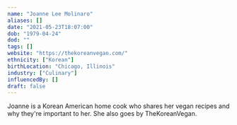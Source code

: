 ```yaml
---
name: "Joanne Lee Molinaro"
aliases: []
date: "2021-05-23T18:07:00"
dob: "1979-04-24"
dod: ""
tags: []
website: "https://thekoreanvegan.com/"
ethnicity: ["Korean"]
birthLocation: "Chicago, Illinois"
industry: ["Culinary"]
influencedBy: []
draft: false
---
```


Joanne is a Korean American home cook who shares her vegan recipes and why they're important to her. She also goes by TheKoreanVegan.
